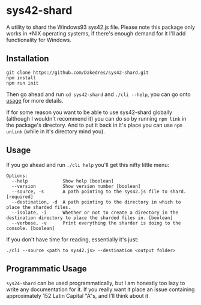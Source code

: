 # sys42-shard

A utility to shard the Windows93 sys42.js file. Please note this package only works in *NIX operating systems, if there's enough demand for it I'll add functionality for Windows.

## Installation

    git clone https://github.com/Dakedres/sys42-shard.git
    npm install
    npm run init

Then go ahead and run `cd sys42-shard` and `./cli --help`, you can go onto [usage](#usage) for more details.

If for some reason you want to be able to use sys42-shard globally (although I wouldn't recommend it) you can do so by running `npm link` in the package's directory. And to put it back in it's place you can use `npm unlink` (while in it's directory mind you).

## Usage

  If you go ahead and run `./cli help` you'll get this nifty little menu:

    Options:
      --help             Show help [boolean]
      --version          Show version number [boolean]
      --source, -s       A path pointing to the sys42.js file to shard. [required]
      --destination, -d  A path pointing to the directory in which to place the sharded files.
      --isolate, -i      Whether or not to create a directory in the destination directory to place the sharded files in. [boolean]
      --verbose, -v      Print everything the sharder is doing to the console. [boolean]

  If you don't have time for reading, essentially it's just:

    ./cli --source <path to sys42.js> --destination <output folder>

## Programmatic Usage

`sys24-shard` can be used programmatically, but I am honestly too lazy to write any documentation for it. If you really want it place an issue containing approximately 152 Latin Capital "A"s, and I'll think about it